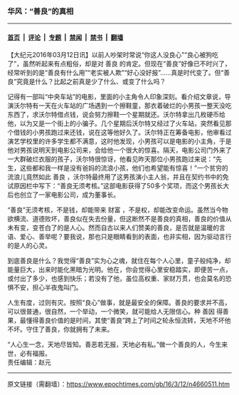 ### 华风：“善良”的真相

---

#### [首页](../../../..?n4660511) &nbsp;|&nbsp; [评论](../../../../../epoch-comment?n4660511) &nbsp;|&nbsp; [专题](../../../../../epoch-special?n4660511) &nbsp;|&nbsp; [禁闻](../../../../../epoch-news?n4660511) &nbsp;|&nbsp; [禁书](../../../../../books?n4660511) &nbsp;|&nbsp; [翻墙](https://github.com/gfw-breaker/nogfw/blob/master/README.md?n4660511)


<div class="post_content" id="artbody" itemprop="articleBody">
 <!-- article content begin -->
 <p>
  【大纪元2016年03月12日讯】以前人吵架时常说“你这人没良心”“良心被狗吃了”，虽然听起来有点粗俗，却是对
  <ok href="https://www.epochtimes.com/gb/tag/%E5%96%84%E8%89%AF.html">
   善良
  </ok>
  的肯定。但现在“善良”好像已不时兴了，经常听到的是“善良有什么用”“老实被人欺”“好心没好报”……真是时代变了。但“善良”究竟是什么？比起之前真是少了什么、或变了什么吗？
 </p>
 <p>
  记得有一部叫“中央车站”的电影，里面的小主角令人印象深刻。看介绍文章说，导演沃尔特有一天在火车站的广场遇到一个擦鞋童，那衣着破烂的小男孩一整天没吃东西了，求沃尔特借点钱，说会努力擦鞋一个星期就还。沃尔特拿出几枚硬币给他，以为又是一个街上的小骗子。几个星期后沃尔特又经过了火车站，突然看见那个借钱的小男孩跑过来还钱，说在这等他好久了。沃尔特正在筹备电影，他审看过演艺学校里的许多学生都不满意，这时他发现，小男孩可以是电影的小主角，于是他对男孩说明天到电影公司来，会给他一个很大的惊喜。隔天，电影公司门外来了一大群破烂衣服的孩子，沃尔特很惊讶，他看见昨天那位小男孩跑过来说：“先生，这些都和我一样是没有爸妈的流浪小孩，他们也希望能有惊喜！”一个贫穷的流浪儿竟然如此
  <ok href="https://www.epochtimes.com/gb/tag/%E5%96%84%E8%89%AF.html">
   善良
  </ok>
  ，沃尔特最终用了这男孩演小主人翁，并且在契约书中的免试原因栏中写下：“善良无须考核。”这部电影获得了50多个奖项，而这个男孩长大后也创立了一家电影公司，成为董事长。
 </p>
 <p>
  “善良”无须考核，不是钱，却能带来
  <ok href="https://www.epochtimes.com/gb/tag/%E8%B4%A2%E5%AF%8C.html">
   财富
  </ok>
  ，不是权，却能改变命运。虽然当今物欲横流、道德败坏，善良似在失去份量，但这断然不是善良的真相，善良的价值从未有变，变苍白了的是人心。然而自古以来人们赞美的善良，是否就是温暖的言语、爱心、善举呢？要我说，那也只是眼睛看到的表面，也非实相，因为驱动言行的是人的心灵。
 </p>
 <p>
  到底善良是什么？我觉得“善良”实为心之魂，就住在每个人心里，童子般纯净，却能量巨大，出来时能化黑暗为光明。他在，你会觉得心里安稳踏实，即便苦一点，或付出了多少，也感到快乐；若没有了他，虽位高权重、家财万贯，也会莫名的恐惧不安，担心半夜鬼叫门。
 </p>
 <p>
  人生有度，过则有灾。按照“良心”做事，就是最安全的保障。善良的要求并不高，可以很普通，很自然，一个举动，一个微笑，就可能给人无限信心。种
  <ok href="https://www.epochtimes.com/gb/tag/%E5%96%84%E5%9B%A0.html">
   善因
  </ok>
  得善果，最懂得善良价值的是时间，其使“善良”跨上了时间之轮永恒流转，天地不坏他不坏。守住了善良，你就拥有了未来。
 </p>
 <p>
  “人心生一念，天地尽皆知。善恶若无报，天地必有私。”做一个善良的人，今生来世，必有福报。
  <br/>
  责任编辑：赵元
 </p>
 <!-- article content end -->
 <div id="below_article_ad">
 </div>
</div>


---

原文链接（需翻墙）：https://www.epochtimes.com/gb/16/3/12/n4660511.htm